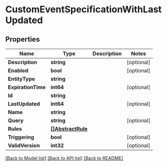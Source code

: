 # CustomEventSpecificationWithLastUpdated

## Properties

Name | Type | Description | Notes
------------ | ------------- | ------------- | -------------
**Description** | **string** |  | [optional] 
**Enabled** | **bool** |  | [optional] 
**EntityType** | **string** |  | 
**ExpirationTime** | **int64** |  | [optional] 
**Id** | **string** |  | 
**LastUpdated** | **int64** |  | [optional] 
**Name** | **string** |  | 
**Query** | **string** |  | [optional] 
**Rules** | [**[]AbstractRule**](AbstractRule.md) |  | 
**Triggering** | **bool** |  | [optional] 
**ValidVersion** | **int32** |  | [optional] 

[[Back to Model list]](../README.md#documentation-for-models) [[Back to API list]](../README.md#documentation-for-api-endpoints) [[Back to README]](../README.md)


